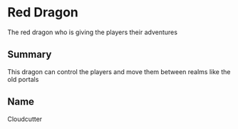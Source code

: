 # Red Dragon

The red dragon who is giving the players their adventures


## Summary

This dragon can control the players and move them between realms like the old portals


## Name

Cloudcutter




